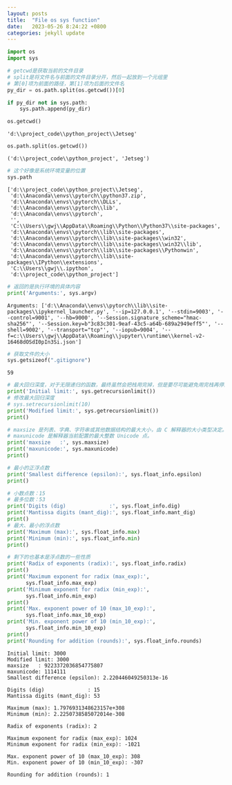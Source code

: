 ```yaml
---
layout: posts
title:  "File os sys function"
date:   2023-05-26 8:24:22 +0800
categories: jekyll update
---
```


```python
import os
import sys

# getcwd是获取当前的文件目录
# split是将文件名与前面的文件目录分开，然后一起放到一个元组里
# 第[0]项为前面的路径，第[1]项为后面的文件名
py_dir = os.path.split(os.getcwd())[0]

if py_dir not in sys.path:
    sys.path.append(py_dir)
```


```python
os.getcwd()
```




    'd:\\project_code\\python_project\\Jetseg'




```python
os.path.split(os.getcwd())
```




    ('d:\\project_code\\python_project', 'Jetseg')




```python
# 这个好像是系统环境变量的位置
sys.path
```




    ['d:\\project_code\\python_project\\Jetseg',
     'd:\\Anaconda\\envs\\pytorch\\python37.zip',
     'd:\\Anaconda\\envs\\pytorch\\DLLs',
     'd:\\Anaconda\\envs\\pytorch\\lib',
     'd:\\Anaconda\\envs\\pytorch',
     '',
     'C:\\Users\\gwj\\AppData\\Roaming\\Python\\Python37\\site-packages',
     'd:\\Anaconda\\envs\\pytorch\\lib\\site-packages',
     'd:\\Anaconda\\envs\\pytorch\\lib\\site-packages\\win32',
     'd:\\Anaconda\\envs\\pytorch\\lib\\site-packages\\win32\\lib',
     'd:\\Anaconda\\envs\\pytorch\\lib\\site-packages\\Pythonwin',
     'd:\\Anaconda\\envs\\pytorch\\lib\\site-packages\\IPython\\extensions',
     'C:\\Users\\gwj\\.ipython',
     'd:\\project_code\\python_project']




```python
# 返回的是执行环境的具体内容
print('Arguments:', sys.argv)
```

    Arguments: ['d:\\Anaconda\\envs\\pytorch\\lib\\site-packages\\ipykernel_launcher.py', '--ip=127.0.0.1', '--stdin=9003', '--control=9001', '--hb=9000', '--Session.signature_scheme="hmac-sha256"', '--Session.key=b"3c83c301-9eaf-43c5-a64b-689a2949eff5"', '--shell=9002', '--transport="tcp"', '--iopub=9004', '--f=c:\\Users\\gwj\\AppData\\Roaming\\jupyter\\runtime\\kernel-v2-16468dOSdI0pIn3Si.json']
    


```python
# 获取文件的大小
sys.getsizeof(".gitignore")
```




    59




```python
# 最大回归深度，对于无限递归的函数，最终虽然会把栈用完掉，但是要尽可能避免用完栈再停止。
print('Initial limit:', sys.getrecursionlimit())
# 修改最大回归深度
# sys.setrecursionlimit(10)
print('Modified limit:', sys.getrecursionlimit())
print()

# maxsize 是列表、字典、字符串或其他数据结构的最大大小，由 C 解释器的大小类型决定。
# maxunicode 是解释器当前配置的最大整数 Unicode 点。
print('maxsize   :', sys.maxsize)
print('maxunicode:', sys.maxunicode)
print()

# 最小的正浮点数
print('Smallest difference (epsilon):', sys.float_info.epsilon)
print()

# 小数点数：15
# 最多位数：53
print('Digits (dig)              :', sys.float_info.dig)
print('Mantissa digits (mant_dig):', sys.float_info.mant_dig)
print()
# 最大、最小的浮点数
print('Maximum (max):', sys.float_info.max)
print('Minimum (min):', sys.float_info.min)
print()

# 剩下的也基本是浮点数的一些性质
print('Radix of exponents (radix):', sys.float_info.radix)
print()
print('Maximum exponent for radix (max_exp):',
      sys.float_info.max_exp)
print('Minimum exponent for radix (min_exp):',
      sys.float_info.min_exp)
print()
print('Max. exponent power of 10 (max_10_exp):',
      sys.float_info.max_10_exp)
print('Min. exponent power of 10 (min_10_exp):',
      sys.float_info.min_10_exp)
print()
print('Rounding for addition (rounds):', sys.float_info.rounds)
```

    Initial limit: 3000
    Modified limit: 3000
    maxsize   : 9223372036854775807
    maxunicode: 1114111
    Smallest difference (epsilon): 2.220446049250313e-16
    
    Digits (dig)              : 15
    Mantissa digits (mant_dig): 53
    
    Maximum (max): 1.7976931348623157e+308
    Minimum (min): 2.2250738585072014e-308
    
    Radix of exponents (radix): 2
    
    Maximum exponent for radix (max_exp): 1024
    Minimum exponent for radix (min_exp): -1021
    
    Max. exponent power of 10 (max_10_exp): 308
    Min. exponent power of 10 (min_10_exp): -307
    
    Rounding for addition (rounds): 1
    


```python

```
